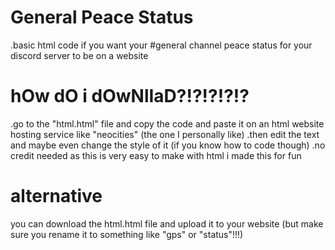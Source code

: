 # General Peace Status
.basic html code if you want your #general channel peace status for your discord server to be on a website
# hOw dO i dOwNlIaD?!?!?!?!?
.go to the "html.html" file and copy the code and paste it on an html website hosting service like "neocities" (the one I personally like)
.then edit the text and maybe even change the style of it (if you know how to code though)
.no credit needed as this is very easy to make with html i made this for fun
# alternative
you can download the html.html file and upload it to your website (but make sure you rename it to something like "gps" or "status"!!!)
